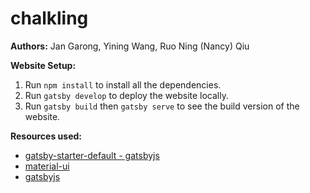 # chalkling
**Authors:** Jan Garong, Yining Wang, Ruo Ning (Nancy) Qiu

**Website Setup:**
1. Run ``npm install`` to install all the dependencies.
2. Run ``gatsby develop`` to deploy the website locally.
3. Run ``gatsby build`` then ``gatsby serve`` to see the build version of the website.

**Resources used:**
* [gatsby-starter-default - gatsbyjs](https://github.com/gatsbyjs/gatsby-starter-default)
* [material-ui](https://material-ui.com/)
* [gatsbyjs](https://www.gatsbyjs.com/)